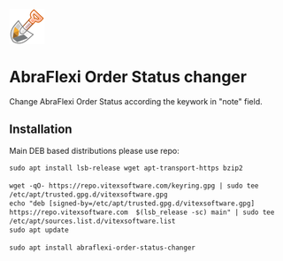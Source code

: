 ![Logo](abraflexi-order-status-changer.svg?raw=true)

AbraFlexi Order Status changer
==============================

Change AbraFlexi Order Status according the keywork in "note" field.


Installation
------------

Main DEB based distributions please use repo:

```shell
sudo apt install lsb-release wget apt-transport-https bzip2

wget -qO- https://repo.vitexsoftware.com/keyring.gpg | sudo tee /etc/apt/trusted.gpg.d/vitexsoftware.gpg
echo "deb [signed-by=/etc/apt/trusted.gpg.d/vitexsoftware.gpg]  https://repo.vitexsoftware.com  $(lsb_release -sc) main" | sudo tee /etc/apt/sources.list.d/vitexsoftware.list
sudo apt update

sudo apt install abraflexi-order-status-changer
```

